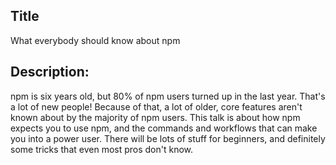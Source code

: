 ## Title

What everybody should know about npm

## Description: 
npm is six years old, but 80% of npm users turned up in the last year. That's a 
lot of new people! Because of that, a lot of older, core features aren't known 
about by the majority of npm users. This talk is about how npm expects you to 
use npm, and the commands and workflows that can make you into a power user. 
There will be lots of stuff for beginners, and definitely some tricks that even 
most pros don't know.
